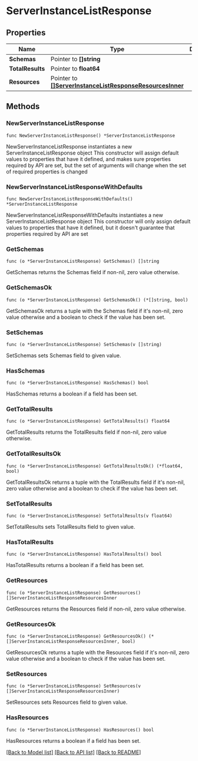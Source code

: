 # ServerInstanceListResponse

## Properties

Name | Type | Description | Notes
------------ | ------------- | ------------- | -------------
**Schemas** | Pointer to **[]string** |  | [optional] 
**TotalResults** | Pointer to **float64** |  | [optional] 
**Resources** | Pointer to [**[]ServerInstanceListResponseResourcesInner**](ServerInstanceListResponseResourcesInner.md) |  | [optional] 

## Methods

### NewServerInstanceListResponse

`func NewServerInstanceListResponse() *ServerInstanceListResponse`

NewServerInstanceListResponse instantiates a new ServerInstanceListResponse object
This constructor will assign default values to properties that have it defined,
and makes sure properties required by API are set, but the set of arguments
will change when the set of required properties is changed

### NewServerInstanceListResponseWithDefaults

`func NewServerInstanceListResponseWithDefaults() *ServerInstanceListResponse`

NewServerInstanceListResponseWithDefaults instantiates a new ServerInstanceListResponse object
This constructor will only assign default values to properties that have it defined,
but it doesn't guarantee that properties required by API are set

### GetSchemas

`func (o *ServerInstanceListResponse) GetSchemas() []string`

GetSchemas returns the Schemas field if non-nil, zero value otherwise.

### GetSchemasOk

`func (o *ServerInstanceListResponse) GetSchemasOk() (*[]string, bool)`

GetSchemasOk returns a tuple with the Schemas field if it's non-nil, zero value otherwise
and a boolean to check if the value has been set.

### SetSchemas

`func (o *ServerInstanceListResponse) SetSchemas(v []string)`

SetSchemas sets Schemas field to given value.

### HasSchemas

`func (o *ServerInstanceListResponse) HasSchemas() bool`

HasSchemas returns a boolean if a field has been set.

### GetTotalResults

`func (o *ServerInstanceListResponse) GetTotalResults() float64`

GetTotalResults returns the TotalResults field if non-nil, zero value otherwise.

### GetTotalResultsOk

`func (o *ServerInstanceListResponse) GetTotalResultsOk() (*float64, bool)`

GetTotalResultsOk returns a tuple with the TotalResults field if it's non-nil, zero value otherwise
and a boolean to check if the value has been set.

### SetTotalResults

`func (o *ServerInstanceListResponse) SetTotalResults(v float64)`

SetTotalResults sets TotalResults field to given value.

### HasTotalResults

`func (o *ServerInstanceListResponse) HasTotalResults() bool`

HasTotalResults returns a boolean if a field has been set.

### GetResources

`func (o *ServerInstanceListResponse) GetResources() []ServerInstanceListResponseResourcesInner`

GetResources returns the Resources field if non-nil, zero value otherwise.

### GetResourcesOk

`func (o *ServerInstanceListResponse) GetResourcesOk() (*[]ServerInstanceListResponseResourcesInner, bool)`

GetResourcesOk returns a tuple with the Resources field if it's non-nil, zero value otherwise
and a boolean to check if the value has been set.

### SetResources

`func (o *ServerInstanceListResponse) SetResources(v []ServerInstanceListResponseResourcesInner)`

SetResources sets Resources field to given value.

### HasResources

`func (o *ServerInstanceListResponse) HasResources() bool`

HasResources returns a boolean if a field has been set.


[[Back to Model list]](../README.md#documentation-for-models) [[Back to API list]](../README.md#documentation-for-api-endpoints) [[Back to README]](../README.md)


